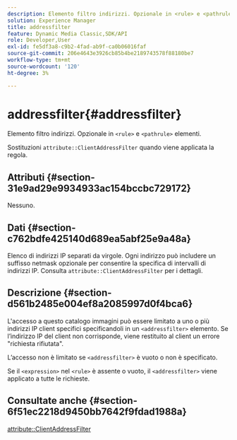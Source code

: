 ```yaml
---
description: Elemento filtro indirizzi. Opzionale in <rule> e <pathrule> elementi.
solution: Experience Manager
title: addressfilter
feature: Dynamic Media Classic,SDK/API
role: Developer,User
exl-id: fe5df3a8-c9b2-4fad-ab9f-ca0b06016faf
source-git-commit: 206e4643e3926cb85b4be2189743578f88180be7
workflow-type: tm+mt
source-wordcount: '120'
ht-degree: 3%

---
```


# addressfilter{#addressfilter}

Elemento filtro indirizzi. Opzionale in `<rule>` e `<pathrule>` elementi.

Sostituzioni `attribute::ClientAddressFilter` quando viene applicata la regola.

## Attributi {#section-31e9ad29e9934933ac154bccbc729172}

Nessuno.

## Dati {#section-c762bdfe425140d689ea5abf25e9a48a}

Elenco di indirizzi IP separati da virgole. Ogni indirizzo può includere un suffisso netmask opzionale per consentire la specifica di intervalli di indirizzi IP. Consulta `attribute::ClientAddressFilter` per i dettagli.

## Descrizione {#section-d561b2485e004ef8a2085997d0f4bca6}

L&#39;accesso a questo catalogo immagini può essere limitato a uno o più indirizzi IP client specifici specificandoli in un `<addressfilter>` elemento. Se l’indirizzo IP del client non corrisponde, viene restituito al client un errore &quot;richiesta rifiutata&quot;.

L’accesso non è limitato se `<addressfilter>` è vuoto o non è specificato.

Se il `<expression>` nel `<rule>` è assente o vuoto, il `<addressfilter>` viene applicato a tutte le richieste.

## Consultate anche {#section-6f51ec2218d9450bb7642f9fdad1988a}

[attribute::ClientAddressFilter](../../../../../is-api/image-catalog/image-serving-api-ref/c-image-catalog-reference/c-attributes-reference/r-clientaddressfilter.md#reference-7000c1f77b134462a1f06b733f29ba68)
